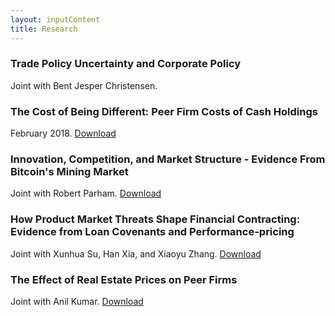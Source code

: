 ```yaml
---
layout: inputContent
title: Research
---
```


### Trade Policy Uncertainty and Corporate Policy
Joint with Bent Jesper Christensen.

### The Cost of Being Different: Peer Firm Costs of Cash Holdings
February 2018. [Download](https://ssrn.com/abstract=2972422 "The Cost of Being Different: Peer Firm Costs of Cash Holdings")

### Innovation, Competition, and Market Structure - Evidence From Bitcoin's Mining Market
Joint with Robert Parham.  [Download](https://ssrn.com/abstract=3080586 "Predictability, Innovation, and Competition in Bitcoin's Mining Market")

### How Product Market Threats Shape Financial Contracting: Evidence from Loan Covenants and Performance-pricing
Joint with Xunhua Su, Han Xia, and Xiaoyu Zhang. [Download](https://ssrn.com/abstract=2410568 "Product market Threats and Financial Contracting: Evidence from Performance-Sensitive Debt")

### The Effect of Real Estate Prices on Peer Firms
Joint with Anil Kumar. [Download](/files/peerRealEstate.pdf "The Effect of Real Estate Prices on Peer Firms")
